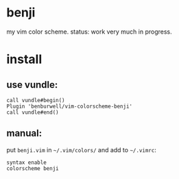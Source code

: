 # benji

my vim color scheme. status: work very much in progress.

# install

## use vundle:

```
call vundle#begin()
Plugin 'benburwell/vim-colorscheme-benji'
call vundle#end()
```

## manual:

put `benji.vim` in `~/.vim/colors/` and add to `~/.vimrc`:

```
syntax enable
colorscheme benji
```
